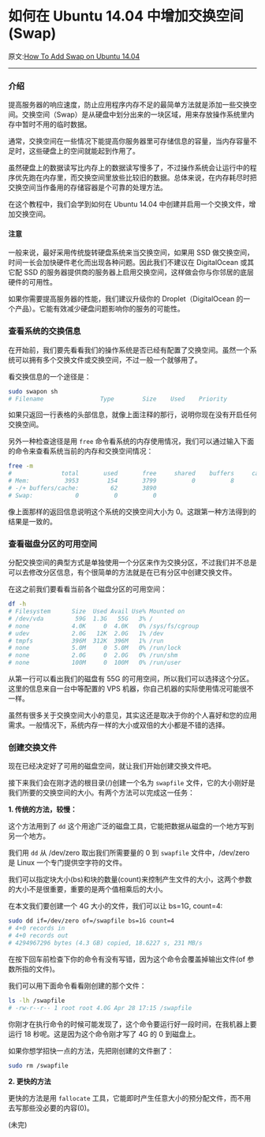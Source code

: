 # 如何在 Ubuntu 14.04 中增加交换空间(Swap)

原文:[How To Add Swap on Ubuntu 14.04](https://www.digitalocean.com/community/tutorials/how-to-add-swap-on-ubuntu-14-04)

---

### 介绍

提高服务器的响应速度，防止应用程序内存不足的最简单方法就是添加一些交换空间。交换空间（Swap）是从硬盘中划分出来的一块区域，用来存放操作系统里内存中暂时不用的临时数据。

通常，交换空间在一些情况下能提高你服务器里可存储信息的容量，当内存容量不足时，这些硬盘上的空间就能起到作用了。

虽然硬盘上的数据读写比内存上的数据读写慢多了，不过操作系统会让运行中的程序优先跑在内存里，而交换空间里放些比较旧的数据。总体来说，在内存耗尽时把交换空间当作备用的存储容器是个可靠的处理方法。

在这个教程中，我们会学到如何在 Ubuntu 14.04 中创建并启用一个交换文件，增加交换空间。

#### 注意

一般来说，最好采用传统旋转硬盘系统来当交换空间，如果用 SSD 做交换空间，时间一长会加快硬件老化而出现各种问题。因此我们不建议在 DigitalOcean 或其它配 SSD 的服务器提供商的服务器上启用交换空间，这样做会你与你邻居的底层硬件的可用性。

如果你需要提高服务器的性能，我们建议升级你的 Droplet（DigitalOcean 的一个产品）。它能有效减少硬盘问题影响你的服务的可能性。

### 查看系统的交换信息

在开始前，我们要先看看我们的操作系统是否已经有配置了交换空间。虽然一个系统可以拥有多个交换文件或交换空间，不过一般一个就够用了。

看交换信息的一个途径是：

```sh
sudo swapon sh
# Filename                Type        Size    Used    Priority
```

如果只返回一行表格的头部信息，就像上面注释的那行，说明你现在没有开启任何交换空间。

另外一种检查途径是用 `free` 命令看系统的内存使用情况，我们可以通过输入下面的命令来查看系统当前的内存和交换空间情况：

```sh
free -m
#              total       used       free     shared    buffers     cached
# Mem:          3953        154       3799          0          8         83
# -/+ buffers/cache:         62       3890
# Swap:            0          0          0
```

像上面那样的返回信息说明这个系统的交换空间大小为 0。这跟第一种方法得到的结果是一致的。

### 查看磁盘分区的可用空间

分配交换空间的典型方式是单独使用一个分区来作为交换分区，不过我们并不总是可以去修改分区信息，有个很简单的方法就是在已有分区中创建交换文件。

在这之前我们要看看当前各个磁盘分区的可用空间：

```sh
df -h
# Filesystem      Size  Used Avail Use% Mounted on
# /dev/vda         59G  1.3G   55G   3% /
# none            4.0K     0  4.0K   0% /sys/fs/cgroup
# udev            2.0G   12K  2.0G   1% /dev
# tmpfs           396M  312K  396M   1% /run
# none            5.0M     0  5.0M   0% /run/lock
# none            2.0G     0  2.0G   0% /run/shm
# none            100M     0  100M   0% /run/user
```

从第一行可以看出我们的磁盘有 55G 的可用空间，所以我们可以选择这个分区。这里的信息来自一台中等配置的 VPS 机器，你自己机器的实际使用情况可能很不一样。

虽然有很多关于交换空间大小的意见，其实这还是取决于你的个人喜好和您的应用需求。一般情况下，系统内存一样的大小或双倍的大小都是不错的选择。

### 创建交换文件

现在已经决定好了可用的磁盘空间，就让我们开始创建交换文件吧。

接下来我们会在刚才选的根目录(/)创建一个名为 `swapfile` 文件，它的大小刚好是我们所要的交换空间的大小。有两个方法可以完成这一任务：

**1. 传统的方法，较慢：**

这个方法用到了 `dd` 这个用途广泛的磁盘工具，它能把数据从磁盘的一个地方写到另一个地方。

我们用 `dd` 从 /dev/zero 取出我们所需要量的 0 到 `swapfile` 文件中，/dev/zero 是 Linux 一个专门提供空字符的文件。

我们可以指定块大小(bs)和块的数量(count)来控制产生文件的大小，这两个参数的大小不是很重要，重要的是两个值相乘后的大小。 

在本文我们要创建一个 4G 大小的文件，我们可以让 bs=1G, count=4:

```sh
sudo dd if=/dev/zero of=/swapfile bs=1G count=4
# 4+0 records in
# 4+0 records out
# 4294967296 bytes (4.3 GB) copied, 18.6227 s, 231 MB/s
```

在按下回车前检查下你的命令有没有写错，因为这个命令会覆盖掉输出文件(of 参数所指的文件)。

我们可以用下面命令看看刚创建的那个文件：

```sh
ls -lh /swapfile
# -rw-r--r-- 1 root root 4.0G Apr 28 17:15 /swapfile
```

你刚才在执行命令的时候可能发现了，这个命令要运行好一段时间，在我机器上要运行 18 秒呢。这是因为这个命令刚才写了 4G 的 0 到磁盘上。

如果你想学招快一点的方法，先把刚创建的文件删了：

```sh
sudo rm /swapfile
```

**2. 更快的方法**

更快的方法是用 `fallocate` 工具，它能即时产生任意大小的预分配文件，而不用去写那些没必要的内容(0)。



(未完)
